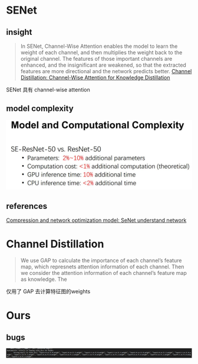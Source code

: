 # SENet

## insight

> In SENet, Channel-Wise Attention enables the model to learn the weight of each channel, and then multiplies the weight back to the original channel. The features of those important channels are enhanced, and the insignificant are weakened, so that the extracted features are more directional and the network predicts better.
[Channel Distillation: Channel-Wise Attention for Knowledge Distillation](https://arxiv.org/abs/2006.01683)

SENet 具有 channel-wise attention

## model complexity
![](../../.local/senet_complexity.jpeg)


## references
[Compression and network optimization model: SeNet understand network](https://programmersought.com/article/11943336616/)



# Channel Distillation

>We use GAP to calculate the importance of each channel’s feature map, which represnets attention information of each channel. Then we consider the attention information of each channel’s feature map as knowledge. The

仅用了 GAP 去计算特征图的weights

# Ours

## bugs
![](../../.local/se_bug.png)



